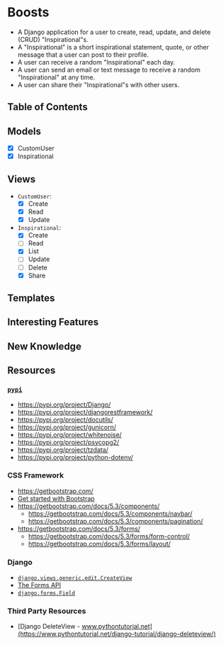 # Boosts

* A Django application for a user to create, read, update, and delete (CRUD) "Inspirational"s.
* A "Inspirational" is a short inspirational statement, quote, or other message that a user can post to their profile.
* A user can receive a random "Inspirational" each day.
* A user can send an email or text message to receive a random "Inspirational" at any time.
* A user can share their "Inspirational"s with other users.

## Table of Contents

## Models

- [x] CustomUser
- [x] Inspirational

## Views
* `CustomUser`:
    - [x] Create
    - [x] Read
    - [x] Update
* `Inspirational`:
    - [x] Create
    - [ ] Read
    - [x] List
    - [ ] Update
    - [ ] Delete
    - [x] Share

## Templates

## Interesting Features

## New Knowledge

## Resources

### [`pypi`](https://pypi.org/)

* <https://pypi.org/project/Django/>
* <https://pypi.org/project/djangorestframework/>
* <https://pypi.org/project/docutils/>
* <https://pypi.org/project/gunicorn/>
* <https://pypi.org/project/whitenoise/>
* <https://pypi.org/project/psycopg2/>
* <https://pypi.org/project/tzdata/>
* <https://pypi.org/project/python-dotenv/>

### CSS Framework

* <https://getbootstrap.com/>
* [Get started with Bootstrap](https://getbootstrap.com/docs/5.3/getting-started/introduction/)
* <https://getbootstrap.com/docs/5.3/components/>
    * <https://getbootstrap.com/docs/5.3/components/navbar/>
    * <https://getbootstrap.com/docs/5.3/components/pagination/>
* <https://getbootstrap.com/docs/5.3/forms/>
    * <https://getbootstrap.com/docs/5.3/forms/form-control/>
    * <https://getbootstrap.com/docs/5.3/forms/layout/>

### Django

* [`django.views.generic.edit.CreateView`](https://docs.djangoproject.com/en/4.1/ref/class-based-views/generic-editing/#django.views.generic.edit.CreateView)
* [The Forms API](https://docs.djangoproject.com/en/4.1/ref/forms/api/)
* [`django.forms.Field`](https://docs.djangoproject.com/en/4.1/ref/forms/fields/#django.forms.Field)

### Third Party Resources

* [Django DeleteView - www.pythontutorial.net](https://www.pythontutorial.net/django-tutorial/django-deleteview/)
